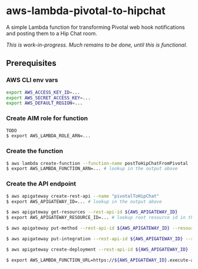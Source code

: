 # aws-lambda-pivotal-to-hipchat

A simple Lambda function for transforming Pivotal web hook notifications and posting them to a Hip Chat room.

*This is work-in-progress.  Much remains to be done, until this is functional.*

## Prerequisites

### AWS CLI env vars
```bash
export AWS_ACCESS_KEY_ID=...
export AWS_SECRET_ACCESS_KEY=...
export AWS_DEFAULT_REGION=...
```

### Create AIM role for function
```bash
TODO
$ export AWS_LAMBDA_ROLE_ARN=...
```

### Create the function
```bash
$ aws lambda create-function --function-name postToHipChatFromPivotal --runtime nodejs --role ${AWS_LAMBDA_ROLE_ARN} --handler index.handler
$ export AWS_LAMBDA_FUNCTION_ARN=... # lookup in the output above
```

### Create the API endpoint
```bash
$ aws apigateway create-rest-api --name "pivotalToHipChat"
$ export AWS_APIGATEWAY_ID=... # lookup in the output above

$ aws apigateway get-resources --rest-api-id ${AWS_APIGATEWAY_ID}
$ export AWS_APIGATEWAY_RESOURCE_ID=... # lookup root resource id in the output above

$ aws apigateway put-method --rest-api-id ${AWS_APIGATEWAY_ID} --resource-id ${AWS_APIGATEWAY_RESOURCE_ID} --http-method POST --authorization-type none 

$ aws apigateway put-integration --rest-api-id ${AWS_APIGATEWAY_ID} --resource-id ${AWS_APIGATEWAY_RESOURCE_ID} --http-method POST --type AWS --integration-http-method POST --uri arn:aws:apigateway:${AWS_DEFAULT_REGION}:lambda:path/2015-03-31/functions/${AWS_LAMBDA_FUNCTION_ARN}/invocations

$ aws apigateway create-deployment --rest-api-id ${AWS_APIGATEWAY_ID} --stage-name prod

$ export AWS_LAMBDA_FUNCTION_URL=https://${AWS_APIGATEWAY_ID}.execute-api.${AWS_DEFAULT_REGION}.amazonaws.com/prod
```

